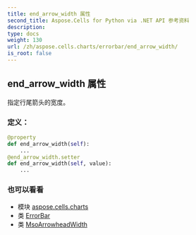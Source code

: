 ```yaml
---
title: end_arrow_width 属性
second_title: Aspose.Cells for Python via .NET API 参考资料
description:
type: docs
weight: 130
url: /zh/aspose.cells.charts/errorbar/end_arrow_width/
is_root: false
---
```

## end_arrow_width 属性

指定行尾箭头的宽度。
### 定义：
```python
@property
def end_arrow_width(self):
    ...
@end_arrow_width.setter
def end_arrow_width(self, value):
    ...
```

### 也可以看看
* 模块 [aspose.cells.charts](../../)
* 类 [ErrorBar](/cells/python-net/zh/aspose.cells.charts/errorbar)
* 类 [MsoArrowheadWidth](/cells/python-net/zh/aspose.cells.drawing/msoarrowheadwidth)
